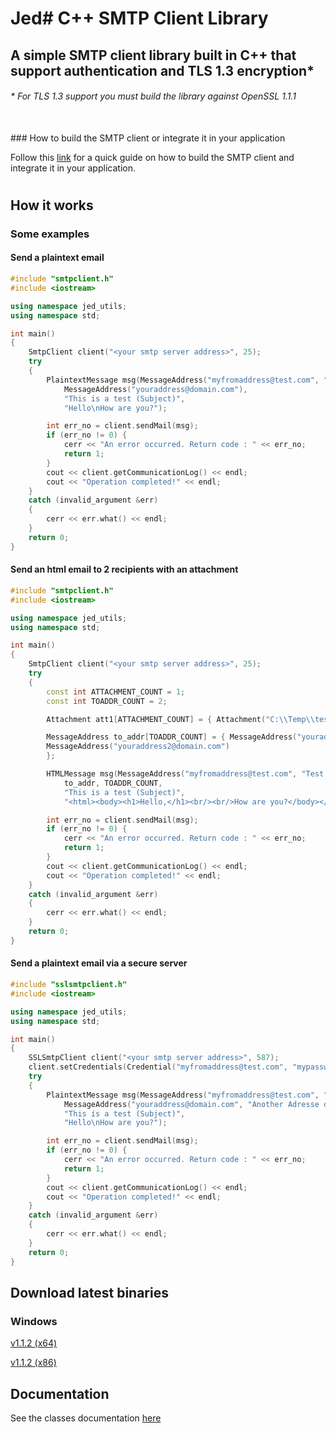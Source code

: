 # Jed# C++ SMTP Client Library

## A simple SMTP client library built in C++ that support authentication and TLS 1.3 encryption*
###### * For TLS 1.3 support you must build the library against OpenSSL 1.1.1
\
\### How to build the SMTP client or integrate it in your application

Follow this [link](https://github.com/jeremydumais/CPP-SMTPClient-library/wiki/How-to-build-the-SMTP-client-or-integrate-it-in-your-application) for a quick guide on how to build the SMTP client and integrate it in your application.
#
## How it works

### Some examples

#### Send a plaintext email

```c++
#include "smtpclient.h"
#include <iostream>

using namespace jed_utils;
using namespace std;

int main()
{
	SmtpClient client("<your smtp server address>", 25);
	try
	{
		PlaintextMessage msg(MessageAddress("myfromaddress@test.com", "Test Address Display"),
			MessageAddress("youraddress@domain.com"),
			"This is a test (Subject)",
			"Hello\nHow are you?");

		int err_no = client.sendMail(msg);
		if (err_no != 0) {
			cerr << "An error occurred. Return code : " << err_no;
			return 1;
		}
		cout << client.getCommunicationLog() << endl;
		cout << "Operation completed!" << endl;
	}
	catch (invalid_argument &err)
	{
		cerr << err.what() << endl;
	}
    return 0;
}
```

#### Send an html email to 2 recipients with an attachment

```c++
#include "smtpclient.h"
#include <iostream>

using namespace jed_utils;
using namespace std;

int main()
{
	SmtpClient client("<your smtp server address>", 25);
	try
	{
		const int ATTACHMENT_COUNT = 1;
		const int TOADDR_COUNT = 2;

		Attachment att1[ATTACHMENT_COUNT] = { Attachment("C:\\Temp\\test.png", "test image.png") };

		MessageAddress to_addr[TOADDR_COUNT] = { MessageAddress("youraddress@domain.com"), 
		MessageAddress("youraddress2@domain.com")
		};

		HTMLMessage msg(MessageAddress("myfromaddress@test.com", "Test Address Display"),
			to_addr, TOADDR_COUNT,
			"This is a test (Subject)",
			"<html><body><h1>Hello,</h1><br/><br/>How are you?</body></html>", nullptr, 0, nullptr, 0, att1, ATTACHMENT_COUNT);

		int err_no = client.sendMail(msg);
		if (err_no != 0) {
			cerr << "An error occurred. Return code : " << err_no;
			return 1;
		}
		cout << client.getCommunicationLog() << endl;
		cout << "Operation completed!" << endl;
	}
	catch (invalid_argument &err)
	{
		cerr << err.what() << endl;
	}
    return 0;
}
```

#### Send a plaintext email via a secure server

```c++
#include "sslsmtpclient.h"
#include <iostream>

using namespace jed_utils;
using namespace std;

int main()
{
	SSLSmtpClient client("<your smtp server address>", 587);
	client.setCredentials(Credential("myfromaddress@test.com", "mypassword"));
	try
	{
		PlaintextMessage msg(MessageAddress("myfromaddress@test.com", "Test Address Display"),
			MessageAddress("youraddress@domain.com", "Another Adresse display"),
			"This is a test (Subject)",
			"Hello\nHow are you?");

		int err_no = client.sendMail(msg);
		if (err_no != 0) {
			cerr << "An error occurred. Return code : " << err_no;
			return 1;
		}
		cout << client.getCommunicationLog() << endl;
		cout << "Operation completed!" << endl;
	}
	catch (invalid_argument &err)
	{
		cerr << err.what() << endl;
	}
    return 0;
}
```

## Download latest binaries

### Windows

[v1.1.2 (x64)](https://github.com/jeremydumais/CPP-SMTPClient-library/releases/download/v1.1.2/CPP-SMTPClient-Library.1.1.2.x64.zip)

[v1.1.2 (x86)](https://github.com/jeremydumais/CPP-SMTPClient-library/releases/download/v1.1.2/CPP-SMTPClient-Library.1.1.2.x86.zip)

## Documentation

See the classes documentation [here](https://github.com/jeremydumais/CPP-SMTPClient-library/wiki/Classes-Documentation)

